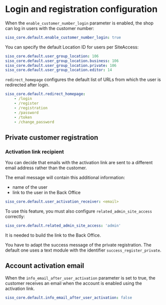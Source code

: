 # Login and registration configuration

When the `enable_customer_number_login` parameter is enabled, the shop can log in users with the customer number:

``` yaml
siso_core.default.enable_customer_number_login: true
```

You can specify the default Location ID for users per SiteAccess:

``` yaml
siso_core.default.user_group_location: 106
siso_core.default.user_group_location.business: 106
siso_core.default.user_group_location.private: 106
siso_core.default.user_group_location.editor: 14
```

`redirect_homepage` configures the default list of URLs from which the user is redirected after login.

``` yaml
siso_core.default.redirect_homepage:
    - /login
    - /register
    - /registration
    - /password
    - /token
    - /change_password
```

## Private customer registration

### Activation link recipient

You can decide that emails with the activation link are sent to a different email address rather than the customer.

The email message will contain this additional information:

- name of the user
- link to the user in the Back Office

``` yaml
siso_core.default.user_activation_receiver: <email>
```

To use this feature, you must also configure `related_admin_site_access` correctly:

``` yaml
siso_core.default.related_admin_site_access: 'admin'
```

It is needed to build the link to the Back Office.

You have to adapt the success message of the private registration. The default one uses a text module with the identifier `success_register_private`.

## Account activation email

When the `info_email_after_user_activation` parameter is set to true,
the customer receives an email when the account is enabled using the activation link.

``` yaml
siso_core.default.info_email_after_user_activation: false
```
